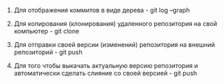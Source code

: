 1. Для отображения коммитов в виде дерева - git log –graph

2. Для копирования (клонирования) удаленного репозитория на свой компьютер - git clone

3. Для отправки своей версии (изменений) репозитория на внешний репозиторий - git push

4. Для того чтобы выкачать актуальную версию репозитория и автоматически сделать слияние со своей версией - git push
